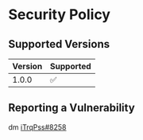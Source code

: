 # Security Policy

## Supported Versions

| Version | Supported          |
| ------- | ------------------ |
| 1.0.0   | :white_check_mark: |

## Reporting a Vulnerability

dm [iTrqPss#8258](http://discordapp.com/users/359833743906832385)
